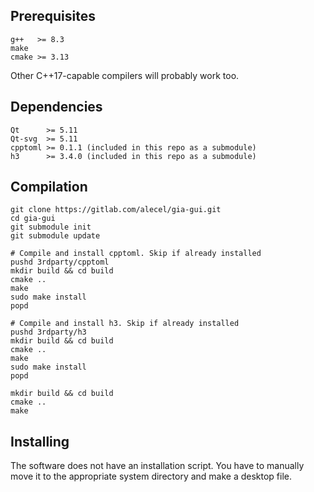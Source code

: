 ## Prerequisites
```
g++   >= 8.3
make
cmake >= 3.13
```
Other C++17-capable compilers will probably work too.

## Dependencies
```
Qt      >= 5.11
Qt-svg  >= 5.11
cpptoml >= 0.1.1 (included in this repo as a submodule)
h3      >= 3.4.0 (included in this repo as a submodule)
```

## Compilation

```
git clone https://gitlab.com/alecel/gia-gui.git
cd gia-gui
git submodule init
git submodule update

# Compile and install cpptoml. Skip if already installed
pushd 3rdparty/cpptoml
mkdir build && cd build
cmake ..
make
sudo make install
popd

# Compile and install h3. Skip if already installed
pushd 3rdparty/h3
mkdir build && cd build
cmake ..
make
sudo make install
popd

mkdir build && cd build
cmake ..
make
```

## Installing

The software does not have an installation script.
You have to manually move it to the appropriate system directory and make a desktop file.
